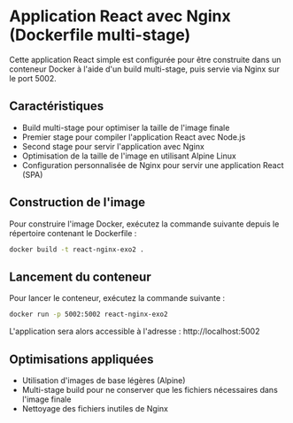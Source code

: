 # Application React avec Nginx (Dockerfile multi-stage)

Cette application React simple est configurée pour être construite dans un conteneur Docker à l'aide d'un build multi-stage, puis servie via Nginx sur le port 5002.

## Caractéristiques

- Build multi-stage pour optimiser la taille de l'image finale
- Premier stage pour compiler l'application React avec Node.js
- Second stage pour servir l'application avec Nginx
- Optimisation de la taille de l'image en utilisant Alpine Linux
- Configuration personnalisée de Nginx pour servir une application React (SPA)

## Construction de l'image

Pour construire l'image Docker, exécutez la commande suivante depuis le répertoire contenant le Dockerfile :

```bash
docker build -t react-nginx-exo2 .
```

## Lancement du conteneur

Pour lancer le conteneur, exécutez la commande suivante :

```bash
docker run -p 5002:5002 react-nginx-exo2
```

L'application sera alors accessible à l'adresse : http://localhost:5002

## Optimisations appliquées

- Utilisation d'images de base légères (Alpine)
- Multi-stage build pour ne conserver que les fichiers nécessaires dans l'image finale
- Nettoyage des fichiers inutiles de Nginx 